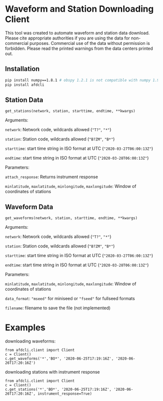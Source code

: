 # Waveform and Station Downloading Client

This tool was created to automate waveform and station data download. Please cite appropriate authorities if you are using the data for non-commercial purposes. Commercial use of the data without permission is forbidden. Please read the printed warnings from the data centers printed out.

## Installation

```sh
pip install numpy==1.8.1 # obspy 1.2.1 is not compatible with numpy 1.9.1
pip install afdcli
```

## Station Data
```
get_stations(network, station, starttime, endtime, **kwargs)
```
Arguments:

`network`: Network code, wildcards allowed (`"T?"`, `"*"`)

`station`: Station code, wildcards allowed (`"B?ZM"`, `"B*"`)

`starttime`: start time string in ISO format at UTC (`"2020-03-27T06:00:13Z"`)

`endtime`: start time string in ISO format at UTC (`"2020-03-28T06:00:13Z"`)

Parameters:

`attach_response`: Returns instrument response

`minlatitude`, `maxlatitude`, `minlongitude`, `maxlongitude`: Window of coordinates of stations

## Waveform Data
```
get_waveforms(network, station, starttime, endtime, **kwargs)
```
Arguments:

`network`: Network code, wildcards allowed (`"T?"`, `"*"`)

`station`: Station code, wildcards allowed (`"B?ZM"`, `"B*"`)

`starttime`: start time string in ISO format at UTC (`"2020-03-27T06:00:13Z"`)

`endtime`: start time string in ISO format at UTC (`"2020-03-28T06:00:13Z"`)

Parameters:

`minlatitude`, `maxlatitude`, `minlongitude`, `maxlongitude`: Window of coordinates of stations

`data_format`: `"mseed"` for miniseed or `"fseed"` for fullseed formats

`filename`: filename to save the file (not implemented)


# Examples

downloading waveforms:
```
from afdcli.client import Client
c = Client()
c.get_waveforms('*','BO*', '2020-06-25T17:19:16Z', '2020-06-26T17:20:16Z')
```

downloading stations with instrument response
```
from afdcli.client import Client
c = Client()
c.get_stations('*','BO*', '2020-06-25T17:19:16Z', '2020-06-26T17:20:16Z', instrument_response=True)
```
